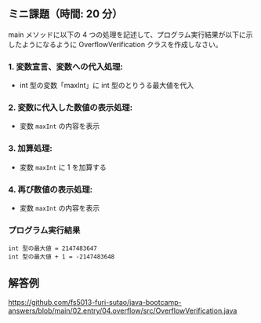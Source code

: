 ## ミニ課題（時間: 20 分）

main メソッドに以下の 4 つの処理を記述して、プログラム実行結果が以下に示したようになるように OverflowVerification クラスを作成しなさい。

### 1. 変数宣言、変数への代入処理:

- int 型の変数「maxInt」に int 型のとりうる最大値を代入

### 2. 変数に代入した数値の表示処理:

- 変数 `maxInt` の内容を表示

### 3. 加算処理:
- 変数 `maxInt` に 1 を加算する

### 4. 再び数値の表示処理:

- 変数 `maxInt` の内容を表示

### プログラム実行結果

```
int 型の最大値 = 2147483647
int 型の最大値 + 1 = -2147483648
```

## 解答例

https://github.com/fs5013-furi-sutao/java-bootcamp-answers/blob/main/02.entry/04.overflow/src/OverflowVerification.java
